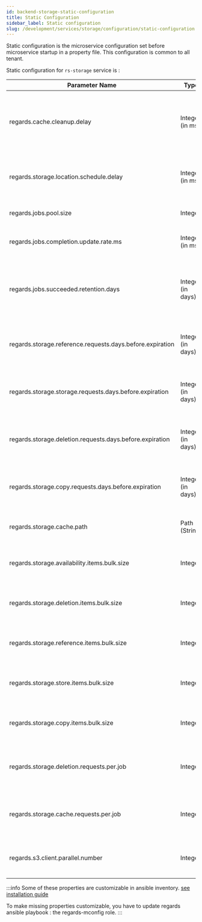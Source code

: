 ```yaml
---
id: backend-storage-static-configuration
title: Static Configuration
sidebar_label: Static configuration
slug: /development/services/storage/configuration/static-configuration
---
```


Static configuration is the microservice configuration set before microservice startup in a property file.
This configuration is common to all tenant.

Static configuration for `rs-storage` service is :

| Parameter Name                                            | Type              | Default | Description                                                              |
|-----------------------------------------------------------|-------------------|---------|--------------------------------------------------------------------------|
| regards.cache.cleanup.delay                               | Integer (in ms)   | 60000   | Period at which a cache cleanup (deletion of expired files) is scheduled |
| regards.storage.location.schedule.delay                   | Integer (in ms)   | 3600000 | Period at which storage location occupation is checked                   |
| regards.jobs.pool.size                                    | Integer           | 10      | Number of parallel running job                                           |
| regards.jobs.completion.update.rate.ms                    | Integer (in ms)   | 1000    | Frequency at which job progression is checked                            |
| regards.jobs.succeeded.retention.days                     | Integer (in days) | 1       | Maximum age of succeeded jobs before they are deleted from the database  |
| regards.storage.reference.requests.days.before.expiration | Integer (in days) | 5       | Time to process reference request before they are expired                |
| regards.storage.storage.requests.days.before.expiration   | Integer (in days) | 5       | Time to process storage request before they are expired                  |
| regards.storage.deletion.requests.days.before.expiration  | Integer (in days) | 5       | Time to process deletion request before they are expired                 |
| regards.storage.copy.requests.days.before.expiration      | Integer (in days) | 5       | Time to process copy request before they are expired                     |
| regards.storage.cache.path                                | Path (String)     | cache   | Path where the cached files will be saved                                |
| regards.storage.availability.items.bulk.size              | Integer           | 10      | AMQP messages bulk size for availability requests                        |
| regards.storage.deletion.items.bulk.size                  | Integer           | 10      | AMQP messages bulk size for deletion requests                            |
| regards.storage.reference.items.bulk.size                 | Integer           | 10      | AMQP messages bulk size for reference requests                           |
| regards.storage.store.items.bulk.size                     | Integer           | 10      | AMQP messages bulk size for store requests                               |
| regards.storage.copy.items.bulk.size                      | Integer           | 10      | AMQP messages bulk size for copy requests                                |
| regards.storage.deletion.requests.per.job                 | Integer           | 100     | Number of deletion requests processed by a single job                    |
| regards.storage.cache.requests.per.job                    | Integer           | 100     | Number of cache requests processed by a single job                       |
| regards.s3.client.parallel.number                         | Integer           | 10      | Number of parallel connections in a single S3 client                     |

:::info
Some of these properties are customizable in ansible
inventory. [see installation guide](../../../../setup/swarm/advanced/swarm-optimizations.md)

To make missing properties customizable, you have to update regards ansible playbook : the regards-mconfig role.
:::